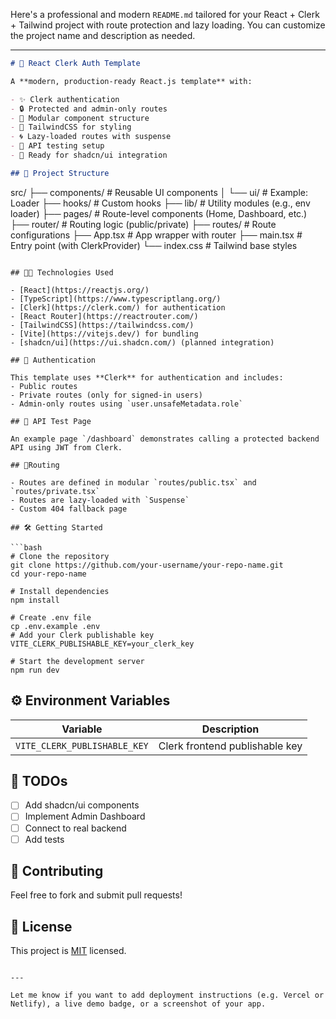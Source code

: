 Here's a professional and modern `README.md` tailored for your React + Clerk + Tailwind project with route protection and lazy loading. You can customize the project name and description as needed.

---

```markdown
# 🔐 React Clerk Auth Template

A **modern, production-ready React.js template** with:

- ✨ Clerk authentication
- 🔒 Protected and admin-only routes
- 🧩 Modular component structure
- 🎨 TailwindCSS for styling
- 🌀 Lazy-loaded routes with suspense
- 🧪 API testing setup
- 🚀 Ready for shadcn/ui integration

## 📁 Project Structure

```

src/
├── components/        # Reusable UI components
│   └── ui/            # Example: Loader
├── hooks/             # Custom hooks
├── lib/               # Utility modules (e.g., env loader)
├── pages/             # Route-level components (Home, Dashboard, etc.)
├── router/            # Routing logic (public/private)
├── routes/            # Route configurations
├── App.tsx            # App wrapper with router
├── main.tsx           # Entry point (with ClerkProvider)
└── index.css          # Tailwind base styles

````

## 🧑‍💻 Technologies Used

- [React](https://reactjs.org/)
- [TypeScript](https://www.typescriptlang.org/)
- [Clerk](https://clerk.com/) for authentication
- [React Router](https://reactrouter.com/)
- [TailwindCSS](https://tailwindcss.com/)
- [Vite](https://vitejs.dev/) for bundling
- [shadcn/ui](https://ui.shadcn.com/) (planned integration)

## 🔐 Authentication

This template uses **Clerk** for authentication and includes:
- Public routes
- Private routes (only for signed-in users)
- Admin-only routes using `user.unsafeMetadata.role`

## 🧪 API Test Page

An example page `/dashboard` demonstrates calling a protected backend API using JWT from Clerk.

## 🚦Routing

- Routes are defined in modular `routes/public.tsx` and `routes/private.tsx`
- Routes are lazy-loaded with `Suspense`
- Custom 404 fallback page

## 🛠️ Getting Started

```bash
# Clone the repository
git clone https://github.com/your-username/your-repo-name.git
cd your-repo-name

# Install dependencies
npm install

# Create .env file
cp .env.example .env
# Add your Clerk publishable key
VITE_CLERK_PUBLISHABLE_KEY=your_clerk_key

# Start the development server
npm run dev
````

## ⚙️ Environment Variables

| Variable                     | Description                    |
| ---------------------------- | ------------------------------ |
| `VITE_CLERK_PUBLISHABLE_KEY` | Clerk frontend publishable key |

## 📌 TODOs

* [ ] Add shadcn/ui components
* [ ] Implement Admin Dashboard
* [ ] Connect to real backend
* [ ] Add tests

## 🤝 Contributing

Feel free to fork and submit pull requests!

## 📄 License

This project is [MIT](./LICENSE) licensed.

```

---

Let me know if you want to add deployment instructions (e.g. Vercel or Netlify), a live demo badge, or a screenshot of your app.
```
